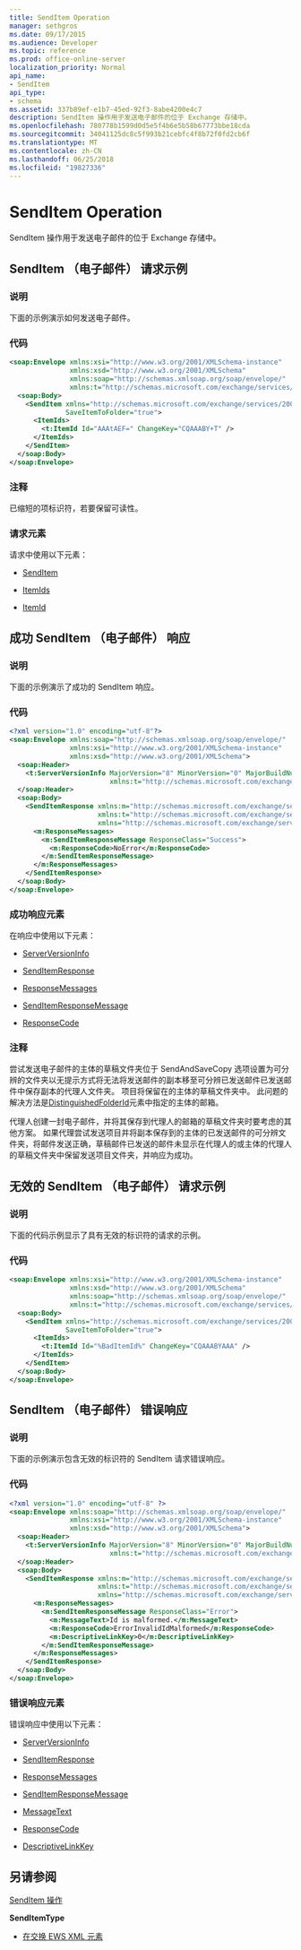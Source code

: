 ```yaml
---
title: SendItem Operation
manager: sethgros
ms.date: 09/17/2015
ms.audience: Developer
ms.topic: reference
ms.prod: office-online-server
localization_priority: Normal
api_name:
- SendItem
api_type:
- schema
ms.assetid: 337b89ef-e1b7-45ed-92f3-8abe4200e4c7
description: SendItem 操作用于发送电子邮件的位于 Exchange 存储中。
ms.openlocfilehash: 780778b1599d0d5e5f4b6e5b58b67773bbe18cda
ms.sourcegitcommit: 34041125dc8c5f993b21cebfc4f8b72f0fd2cb6f
ms.translationtype: MT
ms.contentlocale: zh-CN
ms.lasthandoff: 06/25/2018
ms.locfileid: "19827336"
---
```

# <a name="senditem-operation"></a>SendItem Operation

SendItem 操作用于发送电子邮件的位于 Exchange 存储中。
  
## <a name="senditem-e-mail-message-request-example"></a>SendItem （电子邮件） 请求示例

### <a name="description"></a>说明

下面的示例演示如何发送电子邮件。
  
### <a name="code"></a>代码

```XML
<soap:Envelope xmlns:xsi="http://www.w3.org/2001/XMLSchema-instance" 
               xmlns:xsd="http://www.w3.org/2001/XMLSchema" 
               xmlns:soap="http://schemas.xmlsoap.org/soap/envelope/" 
               xmlns:t="http://schemas.microsoft.com/exchange/services/2006/types">
  <soap:Body>
    <SendItem xmlns="http://schemas.microsoft.com/exchange/services/2006/messages" 
              SaveItemToFolder="true">
      <ItemIds>
        <t:ItemId Id="AAAtAEF=" ChangeKey="CQAAABY+T" />
      </ItemIds>
    </SendItem>
  </soap:Body>
</soap:Envelope>
```

### <a name="comments"></a>注释

已缩短的项标识符，若要保留可读性。
  
### <a name="request-elements"></a>请求元素

请求中使用以下元素：
  
- [SendItem](senditem.md)
    
- [ItemIds](itemids.md)
    
- [ItemId](itemid.md)
    
## <a name="successful-senditem-e-mail-message-response"></a>成功 SendItem （电子邮件） 响应

### <a name="description"></a>说明

下面的示例演示了成功的 SendItem 响应。
  
### <a name="code"></a>代码

```XML
<?xml version="1.0" encoding="utf-8"?>
<soap:Envelope xmlns:soap="http://schemas.xmlsoap.org/soap/envelope/" 
               xmlns:xsi="http://www.w3.org/2001/XMLSchema-instance" 
               xmlns:xsd="http://www.w3.org/2001/XMLSchema">
  <soap:Header>
    <t:ServerVersionInfo MajorVersion="8" MinorVersion="0" MajorBuildNumber="602" MinorBuildNumber="0" 
                         xmlns:t="http://schemas.microsoft.com/exchange/services/2006/types" />
  </soap:Header>
  <soap:Body>
    <SendItemResponse xmlns:m="http://schemas.microsoft.com/exchange/services/2006/messages" 
                      xmlns:t="http://schemas.microsoft.com/exchange/services/2006/types" 
                      xmlns="http://schemas.microsoft.com/exchange/services/2006/messages">
      <m:ResponseMessages>
        <m:SendItemResponseMessage ResponseClass="Success">
          <m:ResponseCode>NoError</m:ResponseCode>
        </m:SendItemResponseMessage>
      </m:ResponseMessages>
    </SendItemResponse>
  </soap:Body>
</soap:Envelope>
```

### <a name="successful-response-elements"></a>成功响应元素

在响应中使用以下元素：
  
- [ServerVersionInfo](serverversioninfo.md)
    
- [SendItemResponse](senditemresponse.md)
    
- [ResponseMessages](responsemessages.md)
    
- [SendItemResponseMessage](senditemresponsemessage.md)
    
- [ResponseCode](responsecode.md)
    
### <a name="comments"></a>注释

尝试发送电子邮件的主体的草稿文件夹位于 SendAndSaveCopy 选项设置为可分辨的文件夹以无提示方式将无法将发送邮件的副本移至可分辨已发送邮件已发送邮件中保存副本的代理人文件夹。 项目将保留在的主体的草稿文件夹中。 此问题的解决方法是[DistinguishedFolderId](distinguishedfolderid.md)元素中指定的主体的邮箱。 
  
代理人创建一封电子邮件，并将其保存到代理人的邮箱的草稿文件夹时要考虑的其他方案。 如果代理尝试发送项目并将副本保存到的主体的已发送邮件的可分辨文件夹，将邮件发送正确，草稿邮件已发送的邮件未显示在代理人的或主体的代理人的草稿文件夹中保留发送项目文件夹，并响应为成功。
  
## <a name="invalid-senditem-e-mail-message-request-example"></a>无效的 SendItem （电子邮件） 请求示例

### <a name="description"></a>说明

下面的代码示例显示了具有无效的标识符的请求的示例。
  
### <a name="code"></a>代码

```XML
<soap:Envelope xmlns:xsi="http://www.w3.org/2001/XMLSchema-instance" 
               xmlns:xsd="http://www.w3.org/2001/XMLSchema" 
               xmlns:soap="http://schemas.xmlsoap.org/soap/envelope/" 
               xmlns:t="http://schemas.microsoft.com/exchange/services/2006/types">
  <soap:Body>
    <SendItem xmlns="http://schemas.microsoft.com/exchange/services/2006/messages" 
              SaveItemToFolder="true">
      <ItemIds>
        <t:ItemId Id="%BadItemId%" ChangeKey="CQAAABYAAA" />
      </ItemIds>
    </SendItem>
  </soap:Body>
</soap:Envelope>
```

## <a name="senditem-e-mail-message-error-response"></a>SendItem （电子邮件） 错误响应

### <a name="description"></a>说明

下面的示例演示包含无效的标识符的 SendItem 请求错误响应。
  
### <a name="code"></a>代码

```XML
<?xml version="1.0" encoding="utf-8" ?>
<soap:Envelope xmlns:soap="http://schemas.xmlsoap.org/soap/envelope/" 
               xmlns:xsi="http://www.w3.org/2001/XMLSchema-instance" 
               xmlns:xsd="http://www.w3.org/2001/XMLSchema">
  <soap:Header>
    <t:ServerVersionInfo MajorVersion="8" MinorVersion="0" MajorBuildNumber="602" MinorBuildNumber="0" 
                         xmlns:t="http://schemas.microsoft.com/exchange/services/2006/types" />
  </soap:Header>
  <soap:Body>
    <SendItemResponse xmlns:m="http://schemas.microsoft.com/exchange/services/2006/messages" 
                      xmlns:t="http://schemas.microsoft.com/exchange/services/2006/types" 
                      xmlns="http://schemas.microsoft.com/exchange/services/2006/messages">
      <m:ResponseMessages>
        <m:SendItemResponseMessage ResponseClass="Error">
          <m:MessageText>Id is malformed.</m:MessageText>
          <m:ResponseCode>ErrorInvalidIdMalformed</m:ResponseCode>
          <m:DescriptiveLinkKey>0</m:DescriptiveLinkKey>
        </m:SendItemResponseMessage>
      </m:ResponseMessages>
    </SendItemResponse>
  </soap:Body>
</soap:Envelope>
```

### <a name="error-response-elements"></a>错误响应元素

错误响应中使用以下元素：
  
- [ServerVersionInfo](serverversioninfo.md)
    
- [SendItemResponse](senditemresponse.md)
    
- [ResponseMessages](responsemessages.md)
    
- [SendItemResponseMessage](senditemresponsemessage.md)
    
- [MessageText](messagetext.md)
    
- [ResponseCode](responsecode.md)
    
- [DescriptiveLinkKey](descriptivelinkkey.md)
    
## <a name="see-also"></a>另请参阅



[SendItem 操作](senditem-operation.md)
  
 **SendItemType**


- [在交换 EWS XML 元素](ews-xml-elements-in-exchange.md)

